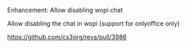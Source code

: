 Enhancement: Allow disabling wopi chat

Allow disabling the chat in wopi (support for onlyoffice only)

https://github.com/cs3org/reva/pull/3986
